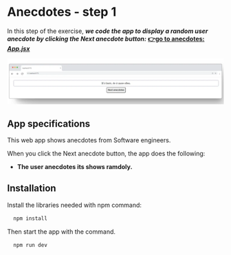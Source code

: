 # Anecdotes - step 1

In this step of the exercise, **_we code the app to display a random user anecdote by clicking the Next anecdote button:_**
[**👉go to anecdotes: _App.jsx_**](./src/App.jsx)

![Web app to show user anecdotes](./src/assets/img/step-1.webp)

## App specifications

This web app shows anecdotes from Software engineers.

When you click the Next anecdote button, the app does the following:

- **The user anecdotes its shows ramdoly.**

## Installation

Install the libraries needed with npm command:

```bash
  npm install
```

Then start the app with the command.

```bash
  npm run dev
```
